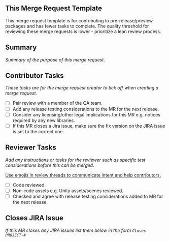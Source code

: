 ## This Merge Request Template

This merge request template is for contributing to pre-release/preview packages and has fewer tasks to complete. The quality threshold for reviewing these merge requests is lower - prioritize a lean review process.

## Summary

_Summary of the purpose of this merge request._

## Contributor Tasks

_These tasks are for the merge request creator to tick off when creating a merge request._

- [ ] Pair review with a member of the QA team.
- [ ] Add any release testing considerations to the MR for the next release.
- [ ] Consider any licensing/other legal implications for this MR e.g. notices required by any new libraries.
- [ ] If this MR closes a Jira issue, make sure the fix version on the JIRA issue is set to the correct one.

## Reviewer Tasks

_Add any instructions or tasks for the reviewer such as specific test considerations before this can be merged._

[Use emojis in review threads to communicate intent and help contributors.](https://gitlab.ultrahaptics.com/xr/integrations/unityplugin/-/blob/develop/CONTRIBUTING.md#review-threads)

- [ ] Code reviewed.
- [ ] Non-code assets e.g. Unity assets/scenes reviewed.
- [ ] Checked and agree with release testing considerations added to MR for the next release.

## Closes JIRA Issue

_If this MR closes any JIRA issues list them below in the form `Closes PROJECT-#`_